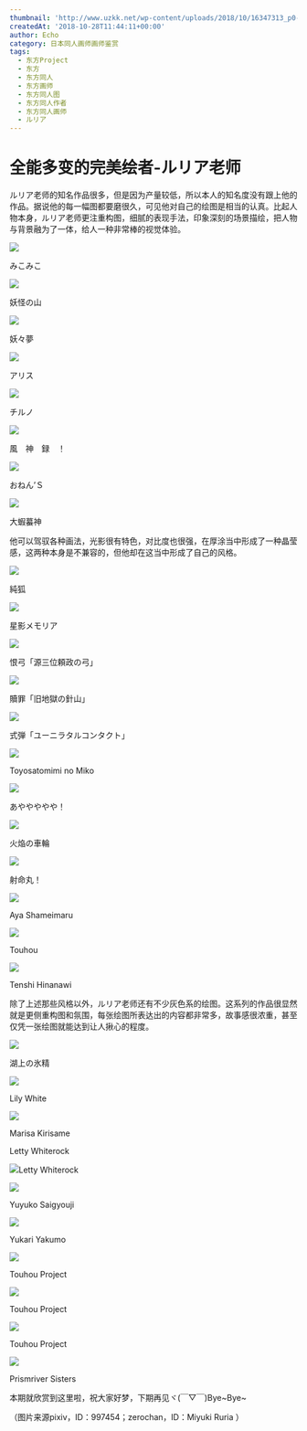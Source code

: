 ```yaml
---
thumbnail: 'http://www.uzkk.net/wp-content/uploads/2018/10/16347313_p0-825x510.jpg'
createdAt: '2018-10-28T11:44:11+00:00'
author: Echo
category: 日本同人画师画师鉴赏
tags:
  - 东方Project
  - 东方
  - 东方同人
  - 东方画师
  - 东方同人图
  - 东方同人作者
  - 东方同人画师
  - ルリア
---
```


# 全能多变的完美绘者-ルリア老师

ルリア老师的知名作品很多，但是因为产量较低，所以本人的知名度没有跟上他的作品。据说他的每一幅图都要磨很久，可见他对自己的绘图是相当的认真。比起人物本身，ルリア老师更注重构图，细腻的表现手法，印象深刻的场景描绘，把人物与背景融为了一体，给人一种非常棒的视觉体验。

![](http://www.uzkk.net/wp-content/uploads/2018/10/15477785_p0-707x1024.jpg)

みこみこ

![](http://www.uzkk.net/wp-content/uploads/2018/10/17264379_p0-1024x585.jpg)

妖怪の山

![](http://www.uzkk.net/wp-content/uploads/2018/10/20186464_p0-724x1024.jpg)

妖々夢

![](http://www.uzkk.net/wp-content/uploads/2018/10/23969348_p0-1024x751.jpg)

アリス

![](http://www.uzkk.net/wp-content/uploads/2018/10/17264271_p0.jpg)

チルノ

![](http://www.uzkk.net/wp-content/uploads/2018/10/16347313_p0-1024x724.jpg)

風　神　録　！

![](http://www.uzkk.net/wp-content/uploads/2018/10/10957861_p0-1-1024x591.jpg)

おねん’Ｓ

![](http://www.uzkk.net/wp-content/uploads/2018/10/13338753_p0-774x1024.jpg)

大蝦蟇神

他可以驾驭各种画法，光影很有特色，对比度也很强，在厚涂当中形成了一种晶莹感，这两种本身是不兼容的，但他却在这当中形成了自己的风格。

![](http://www.uzkk.net/wp-content/uploads/2018/10/58277323_p0.png)

純狐

![](http://www.uzkk.net/wp-content/uploads/2018/10/35904383_p0-1-1024x516.jpg)

星影メモリア

![](http://www.uzkk.net/wp-content/uploads/2018/10/12490153_p0.jpg)

恨弓「源三位頼政の弓」

![](http://www.uzkk.net/wp-content/uploads/2018/10/54297201_p0.jpg)

贖罪「旧地獄の針山」

![](http://www.uzkk.net/wp-content/uploads/2018/10/58250973_p0.jpg)

式弾「ユーニラタルコンタクト」

![](http://www.uzkk.net/wp-content/uploads/2018/10/Toyosatomimi-no-Miko-1024x518.jpg)

Toyosatomimi no Miko

![](http://www.uzkk.net/wp-content/uploads/2018/10/10207828_p0-757x1024.jpg)

あややややや！

![](http://www.uzkk.net/wp-content/uploads/2018/10/12490103_p0.jpg)

火焔の車輪

![](http://www.uzkk.net/wp-content/uploads/2018/10/68677547_p0.png)

射命丸！

![](http://www.uzkk.net/wp-content/uploads/2018/10/Aya-Shameimaru-739x1024.jpg)

Aya Shameimaru

![](http://www.uzkk.net/wp-content/uploads/2018/10/Touhou.full_.1173758.jpg)

Touhou

![](http://www.uzkk.net/wp-content/uploads/2018/10/Tenshi-Hinanawi-720x1024.jpg)

Tenshi Hinanawi

除了上述那些风格以外，ルリア老师还有不少灰色系的绘图。这系列的作品很显然就是更侧重构图和氛围，每张绘图所表达出的内容都非常多，故事感很浓重，甚至仅凭一张绘图就能达到让人揪心的程度。

![](http://www.uzkk.net/wp-content/uploads/2018/10/10269239_p0-731x1024.jpg)

湖上の氷精

![](http://www.uzkk.net/wp-content/uploads/2018/10/Lily-White-1024x708.jpg)

Lily White

![](http://www.uzkk.net/wp-content/uploads/2018/10/Marisa-Kirisame-1024x719.jpg)

Marisa Kirisame

Letty Whiterock

![](http://www.uzkk.net/wp-content/uploads/2018/10/Letty-Whiterock-718x1024.jpg)Letty Whiterock

![](http://www.uzkk.net/wp-content/uploads/2018/10/Yuyuko-Saigyouji-1024x732.jpg)

Yuyuko Saigyouji

![](http://www.uzkk.net/wp-content/uploads/2018/10/8a650d10b912c8fc97cff015fd039245d788211c-1024x733.jpg)

Yukari Yakumo

![](http://www.uzkk.net/wp-content/uploads/2018/10/a48e7ea85edf8db13d702fb80823dd54544e74fb-1024x717.jpg)

Touhou Project

![](http://www.uzkk.net/wp-content/uploads/2018/10/f29548087bf40ad1b3fce33d562c11dfabeccec7-1024x711.jpg)

Touhou Project

![](http://www.uzkk.net/wp-content/uploads/2018/10/Touhou-Project-1024x576.jpg)

Touhou Project

![](http://www.uzkk.net/wp-content/uploads/2018/10/Prismriver-Sisters-1024x706.jpg)

Prismriver Sisters

本期就欣赏到这里啦，祝大家好梦，下期再见ヾ(￣▽￣)Bye~Bye~

（图片来源pixiv，ID：997454；zerochan，ID：Miyuki Ruria ）
